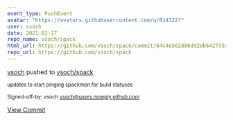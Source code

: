 ```yaml
---
event_type: PushEvent
avatar: "https://avatars.githubusercontent.com/u/814322?"
user: vsoch
date: 2021-02-17
repo_name: vsoch/spack
html_url: https://github.com/vsoch/spack/commit/64c4eb02886dd2eb642733c8569da66f6507f5e0
repo_url: https://github.com/vsoch/spack
---
```


<a href='https://github.com/vsoch' target='_blank'>vsoch</a> pushed to <a href='https://github.com/vsoch/spack' target='_blank'>vsoch/spack</a>

<small>updates to start pinging spackmon for build statuses

Signed-off-by: vsoch <vsoch@users.noreply.github.com></small>

<a href='https://github.com/vsoch/spack/commit/64c4eb02886dd2eb642733c8569da66f6507f5e0' target='_blank'>View Commit</a>